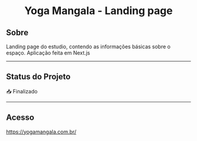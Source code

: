 <h1 align="center">
     Yoga Mangala - Landing page 
</h1>

##  Sobre

Landing page do estudio, contendo as informações básicas sobre o espaço. 
Aplicação feita em Next.js

---
##  Status do Projeto

📥 Finalizado

---

## Acesso 
<a href="https://yogamangala.com.br/">https://yogamangala.com.br/</a>


